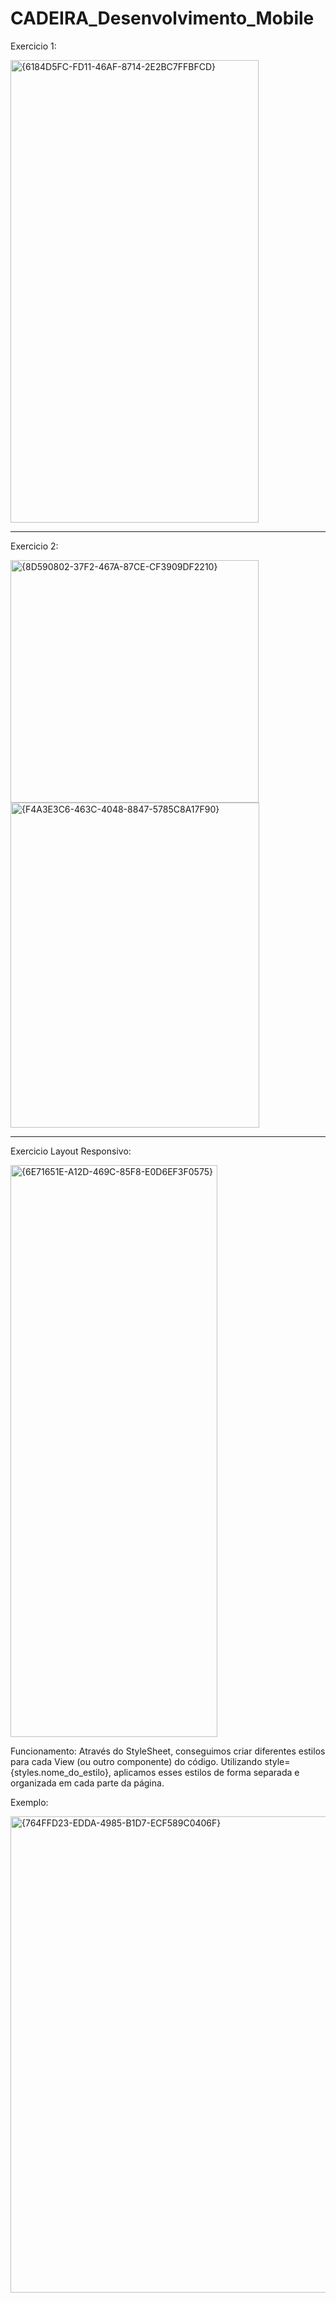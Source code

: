 # CADEIRA_Desenvolvimento_Mobile

Exercicio 1:





<img width="397" height="740" alt="{6184D5FC-FD11-46AF-8714-2E2BC7FFBFCD}" src="https://github.com/user-attachments/assets/7a19a69a-109a-480b-8fc2-844d3decfe47" />


-------------------------------------------------------------------------------------------------------------------------------------------------------------------

Exercicio 2:




<img width="397" height="388" alt="{8D590802-37F2-467A-87CE-CF3909DF2210}" src="https://github.com/user-attachments/assets/fd9d0309-4afa-4db2-bf29-8f25d75c7b64" />

<img width="398" height="520" alt="{F4A3E3C6-463C-4048-8847-5785C8A17F90}" src="https://github.com/user-attachments/assets/8d9560d2-eeb0-4cad-8558-c06f6c98954b" />

-------------------------------------------------------------------------------------------------------------------------------------------------------------------

Exercicio Layout Responsivo:

<img width="331" height="915" alt="{6E71651E-A12D-469C-85F8-E0D6EF3F0575}" src="https://github.com/user-attachments/assets/312e7d9f-7964-4abe-b453-eaeb1df3b151" />

Funcionamento: Através do StyleSheet, conseguimos criar diferentes estilos para cada View (ou outro componente) do código. 
Utilizando style={styles.nome_do_estilo}, aplicamos esses estilos de forma separada e organizada em cada parte da página. 

Exemplo:

<img width="720" height="762" alt="{764FFD23-EDDA-4985-B1D7-ECF589C0406F}" src="https://github.com/user-attachments/assets/d0f5815f-3261-43f2-93c7-43529954e346" />

